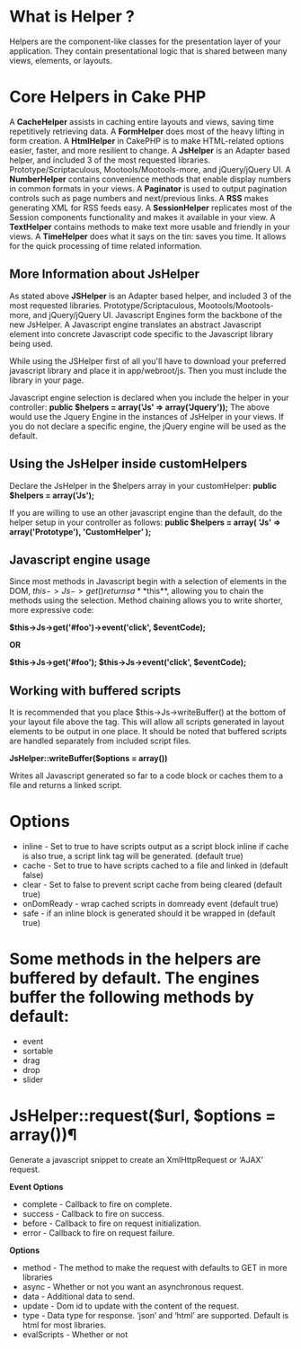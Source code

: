 # What is Helper ?

Helpers are the component-like classes for the presentation layer of your application. They contain presentational logic that is shared between many views, elements, or layouts.


# Core Helpers in Cake PHP

A **CacheHelper** assists in caching entire layouts and views, saving time repetitively retrieving data.
A **FormHelper** does most of the heavy lifting in form creation.
A **HtmlHelper** in CakePHP is to make HTML-related options easier, faster, and more resilient to change.
A **JsHelper** is an Adapter based helper, and included 3 of the most requested libraries. Prototype/Scriptaculous, Mootools/Mootools-more, and jQuery/jQuery UI.
A **NumberHelper** contains convenience methods that enable display numbers in common formats in your views.
A **Paginator** is used to output pagination controls such as page numbers and next/previous links.
A **RSS**  makes generating XML for RSS feeds easy.
A **SessionHelper** replicates most of the Session components functionality and makes it available in your view.
A **TextHelper**  contains methods to make text more usable and friendly in your views.
A **TimeHelper** does what it says on the tin: saves you time. It allows for the quick processing of time related information.


## More Information about JsHelper

As stated above **JSHelper** is an Adapter based helper, and included 3 of the most requested libraries. Prototype/Scriptaculous, Mootools/Mootools-more, and jQuery/jQuery UI. Javascript Engines form the backbone of the new JsHelper. A Javascript engine translates an abstract Javascript element into concrete Javascript code specific to the Javascript library being used.

While using the JSHelper first of all you'll have to download your preferred javascript library and place it in app/webroot/js. Then you must include the library in your page.

Javascript engine selection is declared when you include the helper in your controller:
    **public $helpers = array('Js' => array('Jquery'));**
The above would use the Jquery Engine in the instances of JsHelper in your views. If you do not declare a specific engine, the jQuery engine will be used as the default.


## Using the JsHelper inside customHelpers

Declare the JsHelper in the $helpers array in your customHelper:
    **public $helpers = array('Js');**

If you are willing to use an other javascript engine than the default, do the helper setup in your controller as follows:
**public $helpers = array(
    'Js' => array('Prototype'),
    'CustomHelper'
);**


## Javascript engine usage

Since most methods in Javascript begin with a selection of elements in the DOM, $this->Js->get() returns a **$this**, allowing you to chain the methods using the selection. Method chaining allows you to write shorter, more expressive code:

**$this->Js->get('#foo')->event('click', $eventCode);**

**OR**

**$this->Js->get('#foo');
$this->Js->event('click', $eventCode);**

## Working with buffered scripts

It is recommended that you place $this->Js->writeBuffer() at the bottom of your layout file above the </body> tag. This will allow all scripts generated in layout elements to be output in one place. It should be noted that buffered scripts are handled separately from included script files.

**JsHelper::writeBuffer($options = array())**

Writes all Javascript generated so far to a code block or caches them to a file and returns a linked script.

# Options

* inline - Set to true to have scripts output as a script block inline if cache is also true, a script link tag will be generated. (default true)
* cache - Set to true to have scripts cached to a file and linked in (default false)
* clear - Set to false to prevent script cache from being cleared (default true)
* onDomReady - wrap cached scripts in domready event (default true)
* safe - if an inline block is generated should it be wrapped in <![CDATA[ ... ]]> (default true)

# Some methods in the helpers are buffered by default. The engines buffer the following methods by default:

* event
* sortable
* drag
* drop
* slider

# JsHelper::request($url, $options = array())¶

Generate a javascript snippet to create an XmlHttpRequest or ‘AJAX’ request.

**Event Options**

* complete - Callback to fire on complete.
* success - Callback to fire on success.
* before - Callback to fire on request initialization.
* error - Callback to fire on request failure.

**Options**

* method - The method to make the request with defaults to GET in more libraries
* async - Whether or not you want an asynchronous request.
* data - Additional data to send.
* update - Dom id to update with the content of the request.
* type - Data type for response. ‘json’ and ‘html’ are supported. Default is html for most libraries.
* evalScripts - Whether or not <script> tags should be eval’ed.
* dataExpression - Should the data key be treated as a callback. Useful for supplying $options['data'] as another Javascript expression.


## Other Methods

* **JsHelper::object($data, $options = array())**
Serializes $data into JSON. This method is a proxy for json_encode() with a few extra features added via the $options parameter.

* **JsHelper::sortable($options = array())**
Sortable generates a javascript snippet to make a set of elements (usually a list) drag and drop sortable.

* **JsHelper::get($selector)**
Set the internal ‘selection’ to a CSS selector. The active selection is used in subsequent operations until a new selection is made.

* **JsHelper::set(mixed $one, mixed $two = null)**
Pass variables into Javascript. Allows you to set variables that will be output when the buffer is fetched with JsHelper::getBuffer() or JsHelper::writeBuffer(). The Javascript variable used to output set variables can be controlled with JsHelper::$setVariable.

* **JsHelper::drag($options = array())**
Make an element draggable.

* **JsHelper::drop($options = array())**
Make an element accept draggable elements and act as a dropzone for dragged elements.

* **JsHelper::slider($options = array())**
Create snippet of Javascript that converts an element into a slider ui widget.

* **JsHelper::effect($name, $options = array())**
Creates a basic effect. By default this method is not buffered and returns its result.

* **JsHelper::event($type, $content, $options = array())**
Bind an event to the current selection. $type can be any of the normal DOM events or a custom event type if your library supports them.

* **JsHelper::domReady($callback)**
Creates the special ‘DOM ready’ event. JsHelper::writeBuffer() automatically wraps the buffered scripts in a domReady method.

* **JsHelper::each($callback)**
Create a snippet that iterates over the currently selected elements, and inserts $callback.

* **JsHelper::alert($message)**
Create a javascript snippet containing an alert() snippet. By default, alert does not buffer, and returns the script snippet.

* **JsHelper::confirm($message)**
Create a javascript snippet containing a confirm() snippet. By default, confirm does not buffer, and returns the script snippet.

* **JsHelper::prompt($message, $default)**
Create a javascript snippet containing a prompt() snippet. By default, prompt does not buffer, and returns the script snippet.

* **JsHelper::submit($caption = null, $options = array())**
Create a submit input button that enables XmlHttpRequest submitted forms. Options can include both those for FormHelper::submit() and JsBaseEngine::request(), JsBaseEngine::event();.

* **JsHelper::link($title, $url = null, $options = array())**
Create an html anchor element that has a click event bound to it.

* **JsHelper::serializeForm($options = array())**
Serialize the form attached to $selector. Pass true for $isForm if the current selection is a form element.

* **JsHelper::redirect($url)**
Redirect the page to $url using window.location.

* **JsHelper::value($value)**
Converts a PHP-native variable of any type to a JSON-equivalent representation. Escapes any string values into JSON compatible strings. UTF-8 characters will be escaped.


# Find more about JSHelper

* [Using JSHelper with Cake PHP 2.x applications](http://book.cakephp.org/2.0/en/core-libraries/helpers/js.html)